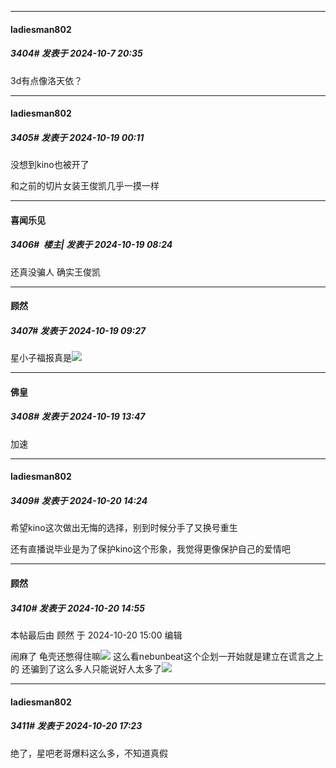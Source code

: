 ﻿
*****

####  ladiesman802  
##### 3404#       发表于 2024-10-7 20:35

3d有点像洛天依？

*****

####  ladiesman802  
##### 3405#       发表于 2024-10-19 00:11

没想到kino也被开了

和之前的切片女装王俊凯几乎一摸一样

*****

####  喜闻乐见  
##### 3406#         楼主| 发表于 2024-10-19 08:24

还真没骗人 确实王俊凯

*****

####  顾然  
##### 3407#       发表于 2024-10-19 09:27

星小子福报真是<img src="https://static.saraba1st.com/image/smiley/face2017/076.png" referrerpolicy="no-referrer">


*****

####  佛皇  
##### 3408#       发表于 2024-10-19 13:47

加速

*****

####  ladiesman802  
##### 3409#       发表于 2024-10-20 14:24

希望kino这次做出无悔的选择，别到时候分手了又换号重生

还有直播说毕业是为了保护kino这个形象，我觉得更像保护自己的爱情吧

*****

####  顾然  
##### 3410#       发表于 2024-10-20 14:55

 本帖最后由 顾然 于 2024-10-20 15:00 编辑 

闹麻了 龟壳还憋得住嘛<img src="https://static.saraba1st.com/image/smiley/face2017/009.gif" referrerpolicy="no-referrer"> 这么看nebunbeat这个企划一开始就是建立在谎言之上的 还骗到了这么多人只能说好人太多了<img src="https://static.saraba1st.com/image/smiley/face2017/021.png" referrerpolicy="no-referrer">

*****

####  ladiesman802  
##### 3411#       发表于 2024-10-20 17:23

绝了，星吧老哥爆料这么多，不知道真假

